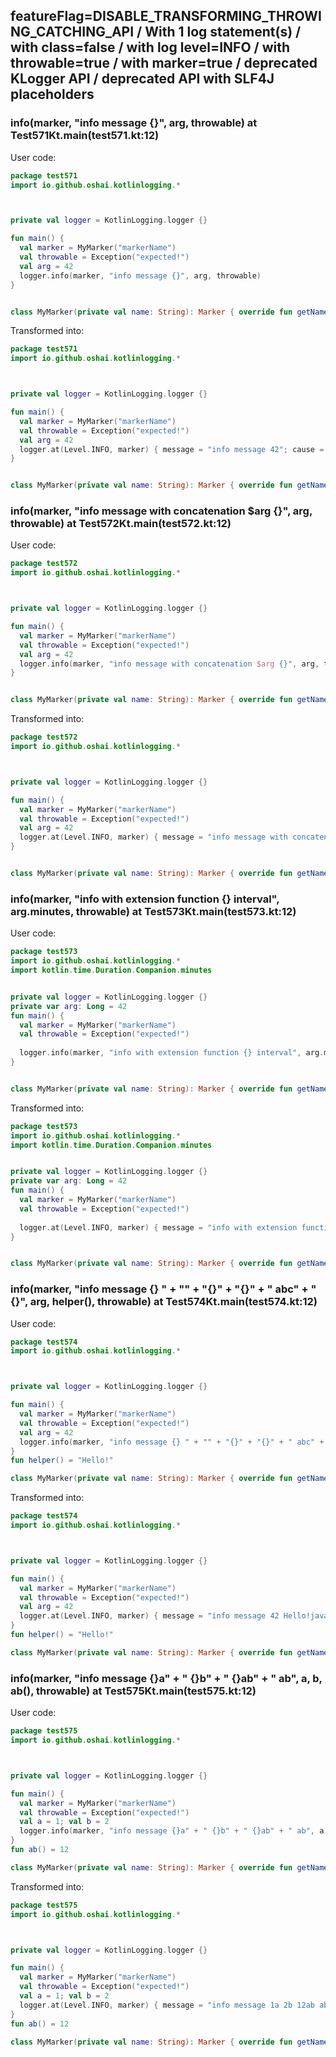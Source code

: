 ## featureFlag=DISABLE_TRANSFORMING_THROWING_CATCHING_API / With 1 log statement(s) / with class=false / with log level=INFO / with throwable=true / with marker=true / deprecated KLogger API / deprecated API with SLF4J placeholders



###  info(marker, "info message {}", arg, throwable) at Test571Kt.main(test571.kt:12)

User code:
```kotlin
package test571
import io.github.oshai.kotlinlogging.*



private val logger = KotlinLogging.logger {}

fun main() {
  val marker = MyMarker("markerName")
  val throwable = Exception("expected!")
  val arg = 42
  logger.info(marker, "info message {}", arg, throwable)
}


class MyMarker(private val name: String): Marker { override fun getName() = name }

```
  
Transformed into:
```kotlin
package test571
import io.github.oshai.kotlinlogging.*



private val logger = KotlinLogging.logger {}

fun main() {
  val marker = MyMarker("markerName")
  val throwable = Exception("expected!")
  val arg = 42
  logger.at(Level.INFO, marker) { message = "info message 42"; cause = throwable; internalCompilerData = KLoggingEventBuilder.InternalCompilerData(messageTemplate = ""info message {}"", className = "test571.Test571Kt", methodName = "main", fileName = "test571.kt", lineNumber = 12)
}


class MyMarker(private val name: String): Marker { override fun getName() = name }

```

###  info(marker, "info message with concatenation $arg {}", arg, throwable) at Test572Kt.main(test572.kt:12)

User code:
```kotlin
package test572
import io.github.oshai.kotlinlogging.*



private val logger = KotlinLogging.logger {}

fun main() {
  val marker = MyMarker("markerName")
  val throwable = Exception("expected!")
  val arg = 42
  logger.info(marker, "info message with concatenation $arg {}", arg, throwable)
}


class MyMarker(private val name: String): Marker { override fun getName() = name }

```
  
Transformed into:
```kotlin
package test572
import io.github.oshai.kotlinlogging.*



private val logger = KotlinLogging.logger {}

fun main() {
  val marker = MyMarker("markerName")
  val throwable = Exception("expected!")
  val arg = 42
  logger.at(Level.INFO, marker) { message = "info message with concatenation 42 42"; cause = throwable; internalCompilerData = KLoggingEventBuilder.InternalCompilerData(messageTemplate = ""info message with concatenation $arg {}"", className = "test572.Test572Kt", methodName = "main", fileName = "test572.kt", lineNumber = 12)
}


class MyMarker(private val name: String): Marker { override fun getName() = name }

```

###  info(marker, "info with extension function {} interval", arg.minutes, throwable) at Test573Kt.main(test573.kt:12)

User code:
```kotlin
package test573
import io.github.oshai.kotlinlogging.*
import kotlin.time.Duration.Companion.minutes


private val logger = KotlinLogging.logger {}
private var arg: Long = 42
fun main() {
  val marker = MyMarker("markerName")
  val throwable = Exception("expected!")
  
  logger.info(marker, "info with extension function {} interval", arg.minutes, throwable)
}


class MyMarker(private val name: String): Marker { override fun getName() = name }

```
  
Transformed into:
```kotlin
package test573
import io.github.oshai.kotlinlogging.*
import kotlin.time.Duration.Companion.minutes


private val logger = KotlinLogging.logger {}
private var arg: Long = 42
fun main() {
  val marker = MyMarker("markerName")
  val throwable = Exception("expected!")
  
  logger.at(Level.INFO, marker) { message = "info with extension function 42m interval"; cause = throwable; internalCompilerData = KLoggingEventBuilder.InternalCompilerData(messageTemplate = ""info with extension function {} interval"", className = "test573.Test573Kt", methodName = "main", fileName = "test573.kt", lineNumber = 12)
}


class MyMarker(private val name: String): Marker { override fun getName() = name }

```

###  info(marker, "info message {} " + "" + "{}" + "{}" + " abc" + " {}", arg, helper(), throwable) at Test574Kt.main(test574.kt:12)

User code:
```kotlin
package test574
import io.github.oshai.kotlinlogging.*



private val logger = KotlinLogging.logger {}

fun main() {
  val marker = MyMarker("markerName")
  val throwable = Exception("expected!")
  val arg = 42
  logger.info(marker, "info message {} " + "" + "{}" + "{}" + " abc" + " {}", arg, helper(), throwable)
}
fun helper() = "Hello!"

class MyMarker(private val name: String): Marker { override fun getName() = name }

```
  
Transformed into:
```kotlin
package test574
import io.github.oshai.kotlinlogging.*



private val logger = KotlinLogging.logger {}

fun main() {
  val marker = MyMarker("markerName")
  val throwable = Exception("expected!")
  val arg = 42
  logger.at(Level.INFO, marker) { message = "info message 42 Hello!java.lang.Exception: expected! abc {}"; internalCompilerData = KLoggingEventBuilder.InternalCompilerData(messageTemplate = ""info message {} " + "" + "{}" + "{}" + " abc" + " {}"", className = "test574.Test574Kt", methodName = "main", fileName = "test574.kt", lineNumber = 12)
}
fun helper() = "Hello!"

class MyMarker(private val name: String): Marker { override fun getName() = name }

```

###  info(marker, "info message {}a" + " {}b" + " {}ab" + " ab", a, b, ab(), throwable) at Test575Kt.main(test575.kt:12)

User code:
```kotlin
package test575
import io.github.oshai.kotlinlogging.*



private val logger = KotlinLogging.logger {}

fun main() {
  val marker = MyMarker("markerName")
  val throwable = Exception("expected!")
  val a = 1; val b = 2
  logger.info(marker, "info message {}a" + " {}b" + " {}ab" + " ab", a, b, ab(), throwable)
}
fun ab() = 12

class MyMarker(private val name: String): Marker { override fun getName() = name }

```
  
Transformed into:
```kotlin
package test575
import io.github.oshai.kotlinlogging.*



private val logger = KotlinLogging.logger {}

fun main() {
  val marker = MyMarker("markerName")
  val throwable = Exception("expected!")
  val a = 1; val b = 2
  logger.at(Level.INFO, marker) { message = "info message 1a 2b 12ab ab"; cause = throwable; internalCompilerData = KLoggingEventBuilder.InternalCompilerData(messageTemplate = ""info message {}a" + " {}b" + " {}ab" + " ab"", className = "test575.Test575Kt", methodName = "main", fileName = "test575.kt", lineNumber = 12)
}
fun ab() = 12

class MyMarker(private val name: String): Marker { override fun getName() = name }

```
